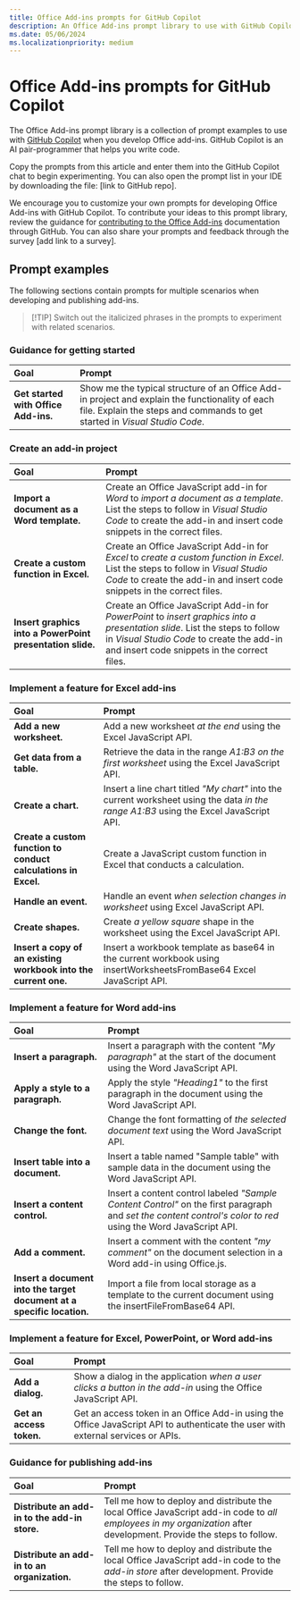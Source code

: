 ```yaml
---
title: Office Add-ins prompts for GitHub Copilot
description: An Office Add-ins prompt library to use with GitHub Copilot.
ms.date: 05/06/2024
ms.localizationpriority: medium
---
```


# Office Add-ins prompts for GitHub Copilot

The Office Add-ins prompt library is a collection of prompt examples to use with [GitHub Copilot](https://github.com/features/copilot/plans) when you develop Office add-ins. GitHub Copilot is an AI pair-programmer that helps you write code.

Copy the prompts from this article and enter them into the GitHub Copilot chat to begin experimenting. You can also open the prompt list in your IDE by downloading the file: [link to GitHub repo].

We encourage you to customize your own prompts for developing Office Add-ins with GitHub Copilot. To contribute your ideas to this prompt library, review the guidance for [contributing to the Office Add-ins](https://github.com/OfficeDev/office-js-docs-pr/blob/main/Contributing.md) documentation through GitHub. You can also share your prompts and feedback through the survey [add link to a survey].

## Prompt examples

The following sections contain prompts for multiple scenarios when developing and publishing add-ins.

> [!TIP] Switch out the italicized phrases in the prompts to experiment with related scenarios.

### Guidance for getting started

| Goal | Prompt |
|:------------|:------------|
| **Get started with Office Add-ins.** | Show me the typical structure of an Office Add-in project and explain the functionality of each file. Explain the steps and commands to get started in *Visual Studio Code*. |

### Create an add-in project

| Goal | Prompt |
|:------------|:------------|
| **Import a document as a Word template.** | Create an Office JavaScript add-in for *Word* to *import a document as a template*. List the steps to follow in *Visual Studio Code* to create the add-in and insert code snippets in the correct files. |
| **Create a custom function in Excel.** | Create an Office JavaScript Add-in for *Excel* to *create a custom function in Excel*. List the steps to follow in *Visual Studio Code* to create the add-in and insert code snippets in the correct files. |
| **Insert graphics into a PowerPoint presentation slide.** | Create an Office JavaScript Add-in for *PowerPoint* to *insert graphics into a presentation slide*. List the steps to follow in *Visual Studio Code* to create the add-in and insert code snippets in the correct files. |

### Implement a feature for Excel add-ins

| Goal | Prompt |
|:------------|:------------|
| **Add a new worksheet.** | Add a new worksheet *at the end* using the Excel JavaScript API. |
| **Get data from a table.** | Retrieve the data in the range *A1:B3 on the first worksheet* using the Excel JavaScript API. |
| **Create a chart.** | Insert a line chart titled *"My chart"* into the current worksheet using the data *in the range A1:B3* using the Excel JavaScript API. |
| **Create a custom function to conduct calculations in Excel.** | Create a JavaScript custom function in Excel that conducts a calculation. |
| **Handle an event.** | Handle an event *when selection changes in worksheet* using Excel JavaScript API. |
| **Create shapes.** | Create *a yellow square* shape in the worksheet using the Excel JavaScript API. |
| **Insert a copy of an existing workbook into the current one.** | Insert a workbook template as base64 in the current workbook using insertWorksheetsFromBase64 Excel JavaScript API. |

### Implement a feature for Word add-ins

| Goal | Prompt |
|:------------|:------------|
| **Insert a paragraph.** | Insert a paragraph with the content *"My paragraph"* at the start of the document using the Word JavaScript API. |
| **Apply a style to a paragraph.** | Apply the style *"Heading1"* to the first paragraph in the document using the Word JavaScript API. |
| **Change the font.** | Change the font formatting of *the selected document text* using the Word JavaScript API. |
| **Insert table into a document.** | Insert a table named "Sample table" with sample data in the document using the Word JavaScript API. |
| **Insert a content control.** | Insert a content control labeled *"Sample Content Control"* on the first paragraph and *set the content control's color to red* using the Word JavaScript API. |
| **Add a comment.** | Insert a comment with the content *"my comment"* on the document selection in a Word add-in using Office.js. |
| **Insert a document into the target document at a specific location.** | Import a file from local storage as a template to the current document using the insertFileFromBase64 API. |

### Implement a feature for Excel, PowerPoint, or Word add-ins

| Goal | Prompt |
|:------------|:------------|
| **Add a dialog.** | Show a dialog in the application *when a user clicks a button in the add-in* using the Office JavaScript API. |
| **Get an access token.** | Get an access token in an Office Add-in using the Office JavaScript API to authenticate the user with external services or APIs. |

### Guidance for publishing add-ins

| Goal | Prompt |
|:------------|:------------|
| **Distribute an add-in to the add-in store.** | Tell me how to deploy and distribute the local Office JavaScript add-in code to *all employees in my organization* after development. Provide the steps to follow. |
| **Distribute an add-in to an organization.** | Tell me how to deploy and distribute the local Office JavaScript add-in code to the *add-in store* after development. Provide the steps to follow. |